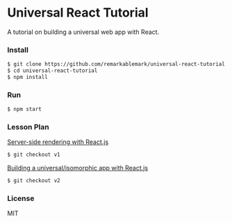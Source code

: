 # Universal React Tutorial

A tutorial on building a universal web app with React.

### Install

```sh
$ git clone https://github.com/remarkablemark/universal-react-tutorial.git
$ cd universal-react-tutorial
$ npm install
```

### Run

```sh
$ npm start
```

### Lesson Plan

[Server-side rendering with React.js](http://b.remarkabl.org/1TIalfC)
```sh
$ git checkout v1
```

[Building a universal/isomorphic app with React.js](http://b.remarkabl.org/1XKYMqp)
```sh
$ git checkout v2
```

### License

MIT
